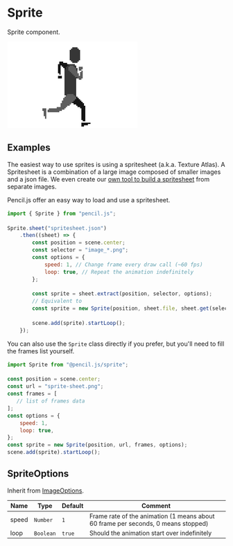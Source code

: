 # Sprite

Sprite component.

![Sprite example](../../../media/examples/sprite.gif)


## Examples

The easiest way to use sprites is using a spritesheet (a.k.a. Texture Atlas). A Spritesheet is a combination of a large image composed of smaller images
and a json file.
We even create our [own tool to build a spritesheet](https://github.com/pencil-js/spritesheet) from separate images.

Pencil.js offer an easy way to load and use a spritesheet.
```js
import { Sprite } from "pencil.js";

Sprite.sheet("spritesheet.json")
    .then((sheet) => {
        const position = scene.center;
        const selector = "image_*.png";
        const options = {
            speed: 1, // Change frame every draw call (~60 fps)
            loop: true, // Repeat the animation indefinitely
        };

        const sprite = sheet.extract(position, selector, options);
        // Equivalent to
        const sprite = new Sprite(position, sheet.file, sheet.get(selector), options);

        scene.add(sprite).startLoop();
    });
```

You can also use the `Sprite` class directly if you prefer, but you'll need to fill the frames list yourself.
```js
import Sprite from "@pencil.js/sprite";

const position = scene.center;
const url = "sprite-sheet.png";
const frames = [
   // list of frames data
];
const options = {
    speed: 1,
    loop: true,
};
const sprite = new Sprite(position, url, frames, options);
scene.add(sprite).startLoop();
```

## SpriteOptions
Inherit from [ImageOptions](../image/readme.md#imageoptions).

| Name | Type | Default | Comment |
| ---- | ---- | ------- | ------- |
|speed |`Number` |`1` |Frame rate of the animation (1 means about 60 frame per seconds, 0 means stopped) |
|loop |`Boolean` |`true` |Should the animation start over indefinitely |
